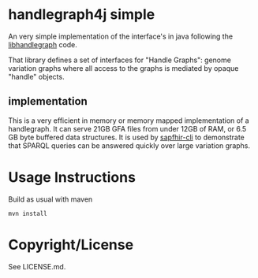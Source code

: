# handlegraph4j simple

An very simple implementation of the interface's in java following the [libhandlegraph](https://github.com/vgteam/libhandlegraph) code.

That library defines a set of interfaces for "Handle Graphs": genome variation graphs where all access to the graphs is mediated by opaque "handle" objects.

## implementation

This is a very efficient in memory or memory mapped implementation of a handlegraph. 
It can serve 21GB GFA files from under 12GB of RAM, or 6.5 GB byte buffered data structures.
It is used by [sapfhir-cli](https://github.com/JervenBolleman/sapfhir-cli) to demonstrate that 
SPARQL queries can be answered quickly over large variation graphs.

# Usage Instructions

Build as usual with maven

```
mvn install
```

# Copyright/License

See LICENSE.md.

